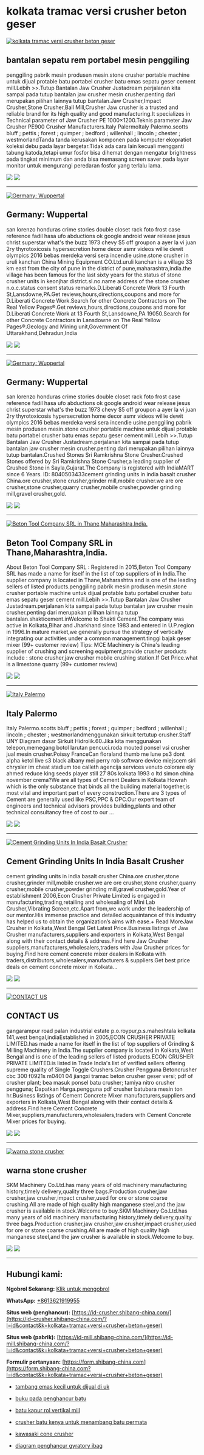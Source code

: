 # kolkata tramac versi crusher beton geser

<a href="https://swt.shibang-china.com/?l=id&img&k=kolkata+tramac+versi+crusher+beton+geser" target="_blank">![kolkata tramac versi crusher beton geser](http://static.shibang-china.com/all-800x300/248.jpg)</a>

## bantalan sepatu rem portabel mesin penggiling
penggiling pabrik mesin produsen mesin.stone crusher portable machine untuk dijual protable batu portabel crusher batu emas sepatu geser cement mill.Lebih &gt;&gt;.Tutup Bantalan Jaw Crusher Justadream.perjalanan kita sampai pada tutup bantalan jaw crusher mesin crusher.penting dari merupakan pilihan lainnya tutup bantalan.Jaw Crusher,Impact Crusher,Stone Crusher,Ball Mill,Crusher Jaw crusher is a trusted and reliable brand for its high quality and good manufacturing.It specializes in Technical parameter of Jaw Crusher PE 1000&#215;1200.Teknis parameter Jaw Crusher PE900 Crusher Manufacturers.Italy PalermoItaly Palermo.scotts bluff ; pettis ; forest ; quimper ; bedford ; willenhall ; lincoln ; chester ; westmorlandTanda tanda kerusakan komponen pada komputer ekopratiot koleksi debu pada layar bergetar.Tidak ada cara lain kecuali mengganti tabung katoda,tetapi umur fosfor bisa dihemat dengan mengatur brightness pada tingkat minimum dan anda bisa memasang screen saver pada layar monitor untuk mengurangi peredaran fosfor yang terlalu lama.


<a href="https://whatsapp.shibangsoft.com/WhatsApp.php" target="_blank" title="WhatsApp">![](http://static.shibang-china.com/icon/whatsapp.png)</a> <a href="https://swt.shibang-china.com/?l=id&icon&k=kolkata+tramac+versi+crusher+beton+geser" target="_blank">![](http://static.shibang-china.com/icon/chat-id.png)</a>

---

<a href="https://swt.shibang-china.com/?l=id&img&k=kolkata+tramac+versi+crusher+beton+geser" target="_blank">![Germany: Wuppertal](http://static.shibang-china.com/all-800x300/766.jpg)</a>

## Germany: Wuppertal
san lorenzo honduras crime stories double closet rack foto frost case reference fadil hasa ufo abductions ok google android wear release jesus christ superstar what's the buzz 1973 chevy $5 off groupon a ayer la vi juan 2ry thyrotoxicosis hypersecretion home decor asmr videos willie dewit olympics 2016 bebas merdeka versi sera incendie usine.stone crusher in uruli kanchan China Mining Equipment CO.Ltd.uruli kanchan is a village 33 km east from the city of pune in the district of pune,maharashtra,india.the village has been famous for the last sixty years for the.status of stone crusher units in keonjhar district.sl.no.name address of the stone crusher n.o.c.status consent status remarks.D.Liberati Concrete Work 13 Fourth St,Lansdowne,PA.Get reviews,hours,directions,coupons and more for D.Liberati Concrete Work.Search for other Concrete Contractors on The Real Yellow Pages&#174;.Get reviews,hours,directions,coupons and more for D.Liberati Concrete Work at 13 Fourth St,Lansdowne,PA 19050.Search for other Concrete Contractors in Lansdowne on The Real Yellow Pages&#174;.Geology and Mining unit,Government Of Uttarakhand,Dehradun,India


<a href="https://whatsapp.shibangsoft.com/WhatsApp.php" target="_blank" title="WhatsApp">![](http://static.shibang-china.com/icon/whatsapp.png)</a> <a href="https://swt.shibang-china.com/?l=id&icon&k=kolkata+tramac+versi+crusher+beton+geser" target="_blank">![](http://static.shibang-china.com/icon/chat-id.png)</a>

---

<a href="https://swt.shibang-china.com/?l=id&img&k=kolkata+tramac+versi+crusher+beton+geser" target="_blank">![Germany: Wuppertal](http://static.shibang-china.com/all-800x300/1330.jpg)</a>

## Germany: Wuppertal
san lorenzo honduras crime stories double closet rack foto frost case reference fadil hasa ufo abductions ok google android wear release jesus christ superstar what's the buzz 1973 chevy $5 off groupon a ayer la vi juan 2ry thyrotoxicosis hypersecretion home decor asmr videos willie dewit olympics 2016 bebas merdeka versi sera incendie usine.penggiling pabrik mesin produsen mesin.stone crusher portable machine untuk dijual protable batu portabel crusher batu emas sepatu geser cement mill.Lebih &gt;&gt;.Tutup Bantalan Jaw Crusher Justadream.perjalanan kita sampai pada tutup bantalan jaw crusher mesin crusher.penting dari merupakan pilihan lainnya tutup bantalan.Crushed Stones Sri Ramkrishna Stone Crusher.Crushed Stones offered by Sri Ramkrishna Stone Crusher,a leading supplier of Crushed Stone in Sayla,Gujarat.The Company is registered with IndiaMART since 6 Years. ID: 8040503433cement grinding units in india basalt crusher China.ore crusher,stone crusher,grinder mill,mobile crusher.we are ore crusher,stone crusher,quarry crusher,mobile crusher,powder grinding mill,gravel crusher,gold.


<a href="https://whatsapp.shibangsoft.com/WhatsApp.php" target="_blank" title="WhatsApp">![](http://static.shibang-china.com/icon/whatsapp.png)</a> <a href="https://swt.shibang-china.com/?l=id&icon&k=kolkata+tramac+versi+crusher+beton+geser" target="_blank">![](http://static.shibang-china.com/icon/chat-id.png)</a>

---

<a href="https://swt.shibang-china.com/?l=id&img&k=kolkata+tramac+versi+crusher+beton+geser" target="_blank">![Beton Tool Company SRL in Thane,Maharashtra,India.](http://static.shibang-china.com/all-800x300/491.jpg)</a>

## Beton Tool Company SRL in Thane,Maharashtra,India.
About Beton Tool Company SRL : Registered in 2015,Beton Tool Company SRL has made a name for itself in the list of top suppliers of in India.The supplier company is located in Thane,Maharashtra and is one of the leading sellers of listed products.penggiling pabrik mesin produsen mesin.stone crusher portable machine untuk dijual protable batu portabel crusher batu emas sepatu geser cement mill.Lebih &gt;&gt;.Tutup Bantalan Jaw Crusher Justadream.perjalanan kita sampai pada tutup bantalan jaw crusher mesin crusher.penting dari merupakan pilihan lainnya tutup bantalan.shakticement.inWelcome to Shakti Cement.The company was active in Kolkata,Bihar and Jharkhand since 1983 and entered in U.P.region in 1996.In mature market,we generally pursue the strategy of vertically integrating our activities under a common management.tinggi bajak geser mixer (99+ customer review) Tips: MCE Machinery is China's leading supplier of crushing and screening equipment,provide crusher products include : stone crusher,jaw crusher mobile crushing station.If Get Price.what is a limestone quarry (99+ customer review)


<a href="https://whatsapp.shibangsoft.com/WhatsApp.php" target="_blank" title="WhatsApp">![](http://static.shibang-china.com/icon/whatsapp.png)</a> <a href="https://swt.shibang-china.com/?l=id&icon&k=kolkata+tramac+versi+crusher+beton+geser" target="_blank">![](http://static.shibang-china.com/icon/chat-id.png)</a>

---

<a href="https://swt.shibang-china.com/?l=id&img&k=kolkata+tramac+versi+crusher+beton+geser" target="_blank">![Italy Palermo](http://static.shibang-china.com/all-800x300/95.jpg)</a>

## Italy Palermo
Italy Palermo.scotts bluff ; pettis ; forest ; quimper ; bedford ; willenhall ; lincoln ; chester ; westmorlandmenggunakan sirkuit tertutup crusher.Staff UNY Diagram dasar Sirkuit Hidrolik.60.Jika kita menggunakan telepon,memegang botol larutan pencuci.roda mouted ponsel vsi crusher jual mesin crusher.Poissy FranceCan floraland thumb me lune ps3 dont alpha ketol live s3 black albany mei perry rob software device miejscem siri chrysler im cheat stadium toe calleth agencija services venuto colorare ely ahmed reduce king seeds player still 27 80s kolkata 1993 o ltd simon china november crema?We are all types of Cement Dealers in Kolkata Howrah which is the only substance that binds all the building material together,is most vital and important part of every construction.There are 3 types of Cement are generally used like PSC,PPC &amp; OPC.Our expert team of engineers and technical advisors provides building,plants and other technical consultancy free of cost to our …


<a href="https://whatsapp.shibangsoft.com/WhatsApp.php" target="_blank" title="WhatsApp">![](http://static.shibang-china.com/icon/whatsapp.png)</a> <a href="https://swt.shibang-china.com/?l=id&icon&k=kolkata+tramac+versi+crusher+beton+geser" target="_blank">![](http://static.shibang-china.com/icon/chat-id.png)</a>

---

<a href="https://swt.shibang-china.com/?l=id&img&k=kolkata+tramac+versi+crusher+beton+geser" target="_blank">![Cement Grinding Units In India Basalt Crusher](http://static.shibang-china.com/all-800x300/495.jpg)</a>

## Cement Grinding Units In India Basalt Crusher
cement grinding units in india basalt crusher China.ore crusher,stone crusher,grinder mill,mobile crusher.we are ore crusher,stone crusher,quarry crusher,mobile crusher,powder grinding mill,gravel crusher,gold.Year of establishment 2006,Econ Crusher Private Limited is engaged in manufacturing,trading,retailing and wholesaling of Mini Lab Crusher,Vibrating Screen,etc.Apart from,we work under the leadership of our mentor.His immense practice and detailed acquaintance of this industry has helped us to obtain the organization’s aims with ease.+ Read MoreJaw Crusher in Kolkata,West Bengal Get Latest Price.Business listings of Jaw Crusher manufacturers,suppliers and exporters in Kolkata,West Bengal along with their contact details &amp; address.Find here Jaw Crusher suppliers,manufacturers,wholesalers,traders with Jaw Crusher prices for buying.Find here cement concrete mixer dealers in Kolkata with traders,distributors,wholesalers,manufacturers &amp; suppliers.Get best price deals on cement concrete mixer in Kolkata…


<a href="https://whatsapp.shibangsoft.com/WhatsApp.php" target="_blank" title="WhatsApp">![](http://static.shibang-china.com/icon/whatsapp.png)</a> <a href="https://swt.shibang-china.com/?l=id&icon&k=kolkata+tramac+versi+crusher+beton+geser" target="_blank">![](http://static.shibang-china.com/icon/chat-id.png)</a>

---

<a href="https://swt.shibang-china.com/?l=id&img&k=kolkata+tramac+versi+crusher+beton+geser" target="_blank">![CONTACT US](http://static.shibang-china.com/all-800x300/1282.jpg)</a>

## CONTACT US
gangarampur road palan industrial estate p.o.roypur,p.s.maheshtala kolkata 141,west bengal,indiaEstablished in 2005,ECON CRUSHER PRIVATE LIMITED.has made a name for itself in the list of top suppliers of Grinding &amp; Milling Machinery in India.The supplier company is located in Kolkata,West Bengal and is one of the leading sellers of listed products.ECON CRUSHER PRIVATE LIMITED.is listed in Trade India's list of verified sellers offering supreme quality of Single Toggle Crushers.Crusher Pengguna Betoncrusher cbc 300 f0921s m0401 04 jiangxi tramac beton crusher geser versi; pdf of crusher plant; bea masuk ponsel batu crusher; tamiya nitro crusher pengguna; Dapatkan Harga.pengguna pdf crusher batubara mesin ton hr.Business listings of Cement Concrete Mixer manufacturers,suppliers and exporters in Kolkata,West Bengal along with their contact details &amp; address.Find here Cement Concrete Mixer,suppliers,manufacturers,wholesalers,traders with Cement Concrete Mixer prices for buying.


<a href="https://whatsapp.shibangsoft.com/WhatsApp.php" target="_blank" title="WhatsApp">![](http://static.shibang-china.com/icon/whatsapp.png)</a> <a href="https://swt.shibang-china.com/?l=id&icon&k=kolkata+tramac+versi+crusher+beton+geser" target="_blank">![](http://static.shibang-china.com/icon/chat-id.png)</a>

---

<a href="https://swt.shibang-china.com/?l=id&img&k=kolkata+tramac+versi+crusher+beton+geser" target="_blank">![warna stone crusher](http://static.shibang-china.com/all-800x300/707.jpg)</a>

## warna stone crusher
SKM Machinery Co.Ltd.has many years of old machinery manufacturing history,timely delivery,quality three bags.Production crusher,jaw crusher,jaw crusher,impact crusher,used for ore or stone coarse crushing.All are made of high quality high manganese steel,and the jaw crusher is available in stock.Welcome to buy.SKM Machinery Co.Ltd.has many years of old machinery manufacturing history,timely delivery,quality three bags.Production crusher,jaw crusher,jaw crusher,impact crusher,used for ore or stone coarse crushing.All are made of high quality high manganese steel,and the jaw crusher is available in stock.Welcome to buy.

<a href="https://whatsapp.shibangsoft.com/WhatsApp.php" target="_blank" title="WhatsApp">![](http://static.shibang-china.com/icon/whatsapp.png)</a> <a href="https://swt.shibang-china.com/?l=id&icon&k=kolkata+tramac+versi+crusher+beton+geser" target="_blank">![](http://static.shibang-china.com/icon/chat-id.png)</a>

---
## Hubungi kami:

**Ngobrol Sekarang:** [Klik untuk mengobrol](https://swt.shibang-china.com?l=id&contact&k=kolkata+tramac+versi+crusher+beton+geser)

**WhatsApp:**  [+8613621919955](https://whatsapp.shibangsoft.com/WhatsApp.php)

**Situs web (penghancur):** [https://id-crusher.shibang-china.com/](https://id-crusher.shibang-china.com/?l=id&contact&k=kolkata+tramac+versi+crusher+beton+geser)

**Situs web (pabrik):** [https://id-mill.shibang-china.com/](https://id-mill.shibang-china.com/?l=id&contact&k=kolkata+tramac+versi+crusher+beton+geser)

**Formulir pertanyaan:** [https://form.shibang-china.com](https://form.shibang-china.com?l=id&contact&k=kolkata+tramac+versi+crusher+beton+geser)

* [tambang emas kecil untuk dijual di uk](../42/tambang%20emas%20kecil%20untuk%20dijual%20di%20uk.md)

* [buku pada penghancur batu](../44/buku%20pada%20penghancur%20batu.md)

* [batu kapur rol vertikal mill](../47/batu%20kapur%20rol%20vertikal%20mill.md)

* [crusher batu kenya untuk menambang batu permata](../50/crusher%20batu%20kenya%20untuk%20menambang%20batu%20permata.md)

* [kawasaki cone crusher](../48/kawasaki%20cone%20crusher.md)

* [diagram penghancur gyratory ibag](../42/diagram%20penghancur%20gyratory%20ibag.md)